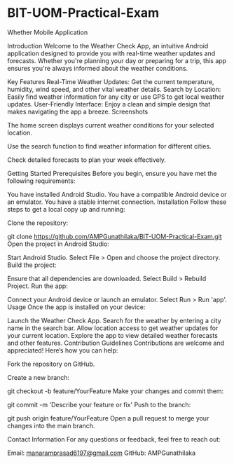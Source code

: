 # BIT-UOM-Practical-Exam
Whether Mobile Application 

Introduction
Welcome to the Weather Check App, an intuitive Android application designed to provide you with real-time weather updates and forecasts. Whether you're planning your day or preparing for a trip, this app ensures you're always informed about the weather conditions.

Key Features
Real-Time Weather Updates: Get the current temperature, humidity, wind speed, and other vital weather details.
Search by Location: Easily find weather information for any city or use GPS to get local weather updates.
User-Friendly Interface: Enjoy a clean and simple design that makes navigating the app a breeze.
Screenshots

The home screen displays current weather conditions for your selected location.


Use the search function to find weather information for different cities.


Check detailed forecasts to plan your week effectively.

Getting Started
Prerequisites
Before you begin, ensure you have met the following requirements:

You have installed Android Studio.
You have a compatible Android device or an emulator.
You have a stable internet connection.
Installation
Follow these steps to get a local copy up and running:

Clone the repository:

git clone https://github.com/AMPGunathilaka/BIT-UOM-Practical-Exam.git
Open the project in Android Studio:

Start Android Studio.
Select File > Open and choose the project directory.
Build the project:

Ensure that all dependencies are downloaded.
Select Build > Rebuild Project.
Run the app:

Connect your Android device or launch an emulator.
Select Run > Run 'app'.
Usage
Once the app is installed on your device:

Launch the Weather Check App.
Search for the weather by entering a city name in the search bar.
Allow location access to get weather updates for your current location.
Explore the app to view detailed weather forecasts and other features.
Contribution Guidelines
Contributions are welcome and appreciated! Here’s how you can help:

Fork the repository on GitHub.

Create a new branch:

git checkout -b feature/YourFeature
Make your changes and commit them:


git commit -m 'Describe your feature or fix'
Push to the branch:


git push origin feature/YourFeature
Open a pull request to merge your changes into the main branch.


Contact Information
For any questions or feedback, feel free to reach out:

Email: manaramprasad6197@gmail.com
GitHub: AMPGunathilaka
